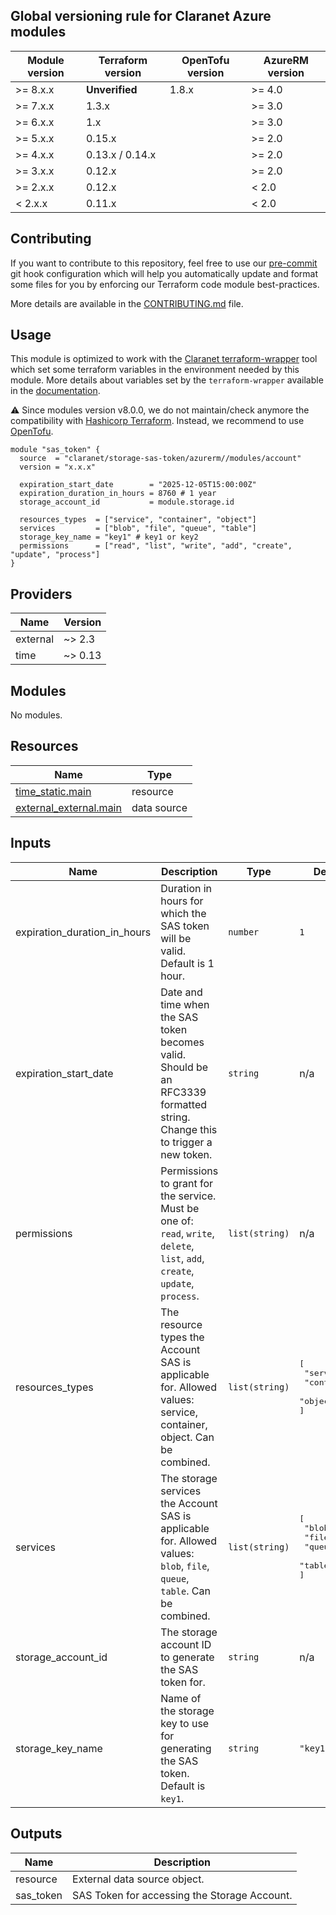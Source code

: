 <!-- BEGIN_TF_DOCS -->
## Global versioning rule for Claranet Azure modules

| Module version | Terraform version | OpenTofu version | AzureRM version |
| -------------- | ----------------- | ---------------- | --------------- |
| >= 8.x.x       | **Unverified**    | 1.8.x            | >= 4.0          |
| >= 7.x.x       | 1.3.x             |                  | >= 3.0          |
| >= 6.x.x       | 1.x               |                  | >= 3.0          |
| >= 5.x.x       | 0.15.x            |                  | >= 2.0          |
| >= 4.x.x       | 0.13.x / 0.14.x   |                  | >= 2.0          |
| >= 3.x.x       | 0.12.x            |                  | >= 2.0          |
| >= 2.x.x       | 0.12.x            |                  | < 2.0           |
| <  2.x.x       | 0.11.x            |                  | < 2.0           |

## Contributing

If you want to contribute to this repository, feel free to use our [pre-commit](https://pre-commit.com/) git hook configuration
which will help you automatically update and format some files for you by enforcing our Terraform code module best-practices.

More details are available in the [CONTRIBUTING.md](../../CONTRIBUTING.md#pull-request-process) file.

## Usage

This module is optimized to work with the [Claranet terraform-wrapper](https://github.com/claranet/terraform-wrapper) tool
which set some terraform variables in the environment needed by this module.
More details about variables set by the `terraform-wrapper` available in the [documentation](https://github.com/claranet/terraform-wrapper#environment).

⚠️ Since modules version v8.0.0, we do not maintain/check anymore the compatibility with
[Hashicorp Terraform](https://github.com/hashicorp/terraform/). Instead, we recommend to use [OpenTofu](https://github.com/opentofu/opentofu/).

```hcl
module "sas_token" {
  source  = "claranet/storage-sas-token/azurerm//modules/account"
  version = "x.x.x"

  expiration_start_date        = "2025-12-05T15:00:00Z"
  expiration_duration_in_hours = 8760 # 1 year
  storage_account_id           = module.storage.id

  resources_types  = ["service", "container", "object"]
  services         = ["blob", "file", "queue", "table"]
  storage_key_name = "key1" # key1 or key2
  permissions      = ["read", "list", "write", "add", "create", "update", "process"]
}
```

## Providers

| Name | Version |
|------|---------|
| external | ~> 2.3 |
| time | ~> 0.13 |

## Modules

No modules.

## Resources

| Name | Type |
|------|------|
| [time_static.main](https://registry.terraform.io/providers/hashicorp/time/latest/docs/resources/static) | resource |
| [external_external.main](https://registry.terraform.io/providers/hashicorp/external/latest/docs/data-sources/external) | data source |

## Inputs

| Name | Description | Type | Default | Required |
|------|-------------|------|---------|:--------:|
| expiration\_duration\_in\_hours | Duration in hours for which the SAS token will be valid. Default is 1 hour. | `number` | `1` | no |
| expiration\_start\_date | Date and time when the SAS token becomes valid. Should be an RFC3339 formatted string. Change this to trigger a new token. | `string` | n/a | yes |
| permissions | Permissions to grant for the service. Must be one of: `read`, `write`, `delete`, `list`, `add`, `create`, `update`, `process`. | `list(string)` | n/a | yes |
| resources\_types | The resource types the Account SAS is applicable for. Allowed values: service, container, object. Can be combined. | `list(string)` | <pre>[<br/>  "service",<br/>  "container",<br/>  "object"<br/>]</pre> | no |
| services | The storage services the Account SAS is applicable for. Allowed values: `blob`, `file`, `queue`, `table`. Can be combined. | `list(string)` | <pre>[<br/>  "blob",<br/>  "file",<br/>  "queue",<br/>  "table"<br/>]</pre> | no |
| storage\_account\_id | The storage account ID to generate the SAS token for. | `string` | n/a | yes |
| storage\_key\_name | Name of the storage key to use for generating the SAS token. Default is `key1`. | `string` | `"key1"` | no |

## Outputs

| Name | Description |
|------|-------------|
| resource | External data source object. |
| sas\_token | SAS Token for accessing the Storage Account. |
<!-- END_TF_DOCS -->

